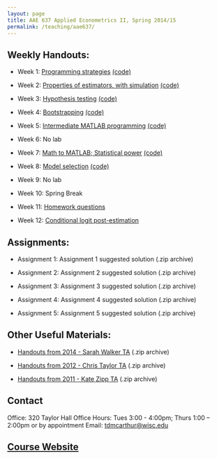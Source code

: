 ```yaml
---
layout: page
title: AAE 637 Applied Econometrics II, Spring 2014/15
permalink: /teaching/aae637/
---
```



## Weekly Handouts:

- Week 1: [Programming strategies](Lab1.pdf) [(code)](Lab1-code.zip)

- Week 2: [Properties of estimators, with simulation](Lab2.pdf) [(code)](Lab2-code.zip)

- Week 3: [Hypothesis testing](Lab3.pdf) [(code)](Lab3-code.zip)

- Week 4: [Bootstrapping](Lab4.pdf) [(code)](Lab4-code.zip)

- Week 5: [Intermediate MATLAB programming](Lab5.pdf) [(code)](Lab5-code.zip)

- Week 6: No lab

- Week 7: [Math to MATLAB; Statistical power](Lab6.pdf) [(code)](Lab6-code.zip)

- Week 8: [Model selection](Lab7.pdf) [(code)](Lab7-code.zip)

- Week 9: No lab

- Week 10: Spring Break

- Week 11: [Homework questions](Lab8.pdf)

- Week 12: [Conditional logit post-estimation](Lab9.pdf)


## Assignments:

- Assignment 1: Assignment 1 suggested solution (.zip archive)

- Assignment 2: Assignment 2 suggested solution (.zip archive)

- Assignment 3: Assignment 3 suggested solution (.zip archive)

- Assignment 4: Assignment 4 suggested solution (.zip archive)

- Assignment 5: Assignment 5 suggested solution (.zip archive)


## Other Useful Materials:

- [Handouts from 2014 - Sarah Walker TA](http://www.aae.wisc.edu/tdmcarthur/aae637/Sarah_Walker_Handouts.zip) (.zip archive)

- [Handouts from 2012 - Chris Taylor TA](http://www.aae.wisc.edu/tdmcarthur/aae637/Chris_Taylor_Handouts.zip) (.zip archive)

- [Handouts from 2011 - Kate Zipp TA](http://www.aae.wisc.edu/tdmcarthur/aae637/Kate_Zipp_Handouts.zip) (.zip archive)


## Contact

Office: 320 Taylor Hall
Office Hours: Tues 3:00 - 4:00pm; Thurs 1:00 – 2:00pm or by appointment
Email: tdmcarthur@wisc.edu

## [Course Website](http://www.aae.wisc.edu/aae637/main.asp)
